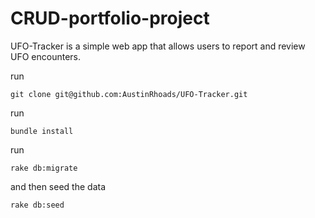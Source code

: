 # CRUD-portfolio-project

UFO-Tracker is a simple web app that allows users to report and review UFO encounters. 

run 

```git clone git@github.com:AustinRhoads/UFO-Tracker.git```


run

```bundle install```


run 

```rake db:migrate```

and then seed the data

```rake db:seed```
